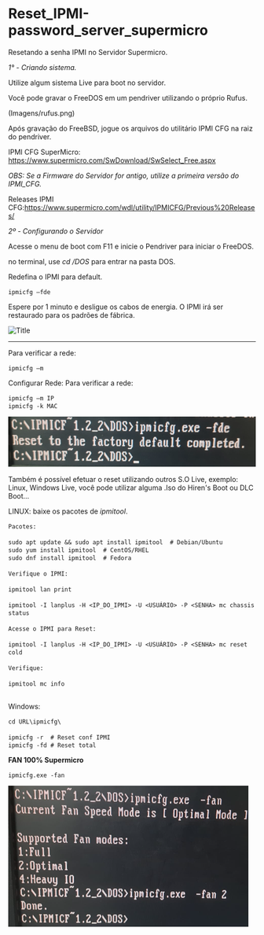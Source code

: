 # Reset_IPMI-password_server_supermicro

Resetando a senha IPMI no Servidor Supermicro.

*1° - Criando sistema.*

Utilize algum sistema Live para boot no servidor.

Você pode gravar o FreeDOS em um pendriver utilizando o próprio Rufus.

(Imagens/rufus.png)

Após gravação do FreeBSD, jogue os arquivos do utilitário IPMI CFG na raiz do pendriver.

IPMI CFG SuperMicro: https://www.supermicro.com/SwDownload/SwSelect_Free.aspx

*OBS: Se a Firmware do Servidor for antigo, utilize a primeira versão do IPMI_CFG.*

Releases IPMI CFG:https://www.supermicro.com/wdl/utility/IPMICFG/Previous%20Releases/

*2º - Configurando o Servidor*

Acesse o menu de boot com F11 e inicie o Pendriver para iniciar o FreeDOS.

no terminal, use *cd /DOS* para entrar na pasta DOS.


Redefina o IPMI para default. 
```
ipmicfg –fde
```

Espere por 1 minuto e desligue os cabos de energia. O IPMI irá ser restaurado para os padrões de fábrica.

![Title](Imagens/rufus.png)

----------------------------------------------------------

Para verificar a rede:
```
ipmicfg –m
```

Configurar Rede:
Para verificar a rede:
```
ipmicfg –m IP
ipmicfg -k MAC
```

![Title](Imagens/reset.png)

Também é possível efetuar o reset utilizando outros S.O Live, exemplo: Linux, Windows Live, você pode utilizar alguma .Iso do Hiren's Boot ou DLC Boot...

LINUX:
baixe os pacotes de *ipmitool*.

```
Pacotes:

sudo apt update && sudo apt install ipmitool  # Debian/Ubuntu
sudo yum install ipmitool  # CentOS/RHEL
sudo dnf install ipmitool  # Fedora

Verifique o IPMI:

ipmitool lan print

ipmitool -I lanplus -H <IP_DO_IPMI> -U <USUÁRIO> -P <SENHA> mc chassis status

Acesse o IPMI para Reset:

ipmitool -I lanplus -H <IP_DO_IPMI> -U <USUÁRIO> -P <SENHA> mc reset cold

Verifique:

ipmitool mc info


```

Windows:

```
cd URL\ipmicfg\

ipmicfg -r  # Reset conf IPMI
ipmicfg -fd # Reset total

```


**FAN 100% Supermicro**

```
ipmicfg.exe -fan

```

![Title](Imagens/fan.png)

